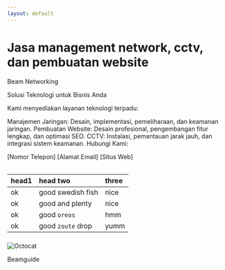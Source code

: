 ```yaml
---
layout: default
---
```



# Jasa management network, cctv, dan pembuatan website

Beam Networking

Solusi Teknologi untuk Bisnis Anda

Kami menyediakan layanan teknologi terpadu:

Manajemen Jaringan: Desain, implementasi, pemeliharaan, dan keamanan jaringan.
Pembuatan Website: Desain profesional, pengembangan fitur lengkap, dan optimasi SEO.
CCTV: Instalasi, pemantauan jarak jauh, dan integrasi sistem keamanan.
Hubungi Kami:

[Nomor Telepon]
[Alamat Email]
[Situs Web]

###### 

| head1        | head two          | three |
|:-------------|:------------------|:------|
| ok           | good swedish fish | nice  |
| ok | good and plenty   | nice  |
| ok           | good `oreos`      | hmm   |
| ok           | good `zoute` drop | yumm  |

### 


![Octocat](https://github.githubassets.com/images/icons/emoji/octocat.png)


<dl>
<dt>Beamguide</dt>
</dl>


